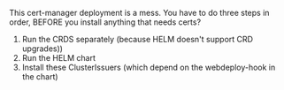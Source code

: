 This cert-manager deployment is a mess. You have to do three steps in order, BEFORE you install anything that needs certs?

1. Run the CRDS separately (because HELM doesn't support CRD upgrades))
2. Run the HELM chart
3. Install these ClusterIssuers (which depend on the webdeploy-hook in the chart)